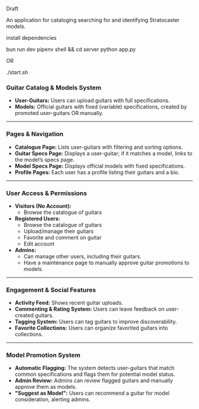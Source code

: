 Draft

An application for cataloging searching for and identifying Stratocaster models. 

install dependencies

bun run dev
pipenv shell && cd server
python app.py

OR

./start.sh

### **Guitar Catalog & Models System**

- **User-Guitars:** Users can upload guitars with full specifications.
- **Models:** Official guitars with fixed (variable) specifications, created by promoted user-guitars OR manually.

---

### **Pages & Navigation**

- **Catalogue Page:** Lists user-guitars with filtering and sorting options.
- **Guitar Specs Page:** Displays a user-guitar; if it matches a model, links to the model’s specs page.
- **Model Specs Page:** Displays official models with fixed specifications.
- **Profile Pages:** Each user has a profile listing their guitars and a bio.

---

### **User Access & Permissions**

- **Visitors (No Account):**
    - Browse the catalogue of guitars
- **Registered Users:**
    - Browse the catalogue of guitars
    - Upload/manage their guitars
    - Favorite and comment on guitar
    - Edit account
- **Admins:**
    - Can manage other users, including their guitars.
    - Have a maintenance page to manually approve guitar promotions to models.

---

### **Engagement & Social Features**

- **Activity Feed:** Shows recent guitar uploads.
- **Commenting & Rating System:** Users can leave feedback on user-created guitars.
- **Tagging System:** Users can tag guitars to improve discoverability.
- **Favorite Collections:** Users can organize favorited guitars into collections.

---

### **Model Promotion System**

- **Automatic Flagging:** The system detects user-guitars that match common specifications and flags them for potential model status.
- **Admin Review:** Admins can review flagged guitars and manually approve them as models.
- **"Suggest as Model":** Users can recommend a guitar for model consideration, alerting admins.


